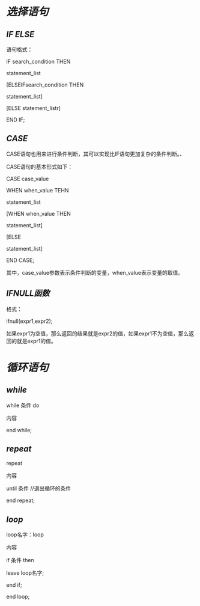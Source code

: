 # *选择语句*

## *IF ELSE*

语句格式：

IF search_condition THEN 

statement_list

[ELSEIFsearch_condition THEN

statement_list]

[ELSE statement_listr]

END IF;

## *CASE*

CASE语句也用来进行条件判断，其可以实现比IF语句更加复杂的条件判断。、

CASE语句的基本形式如下：

CASE case_value

WHEN when_value TEHN

statement_list

[WHEN when_value THEN

statement_list]

[ELSE

statement_list]

END CASE;

其中，case_value参数表示条件判断的变量，when_value表示变量的取值。

 

## *IFNULL函数*

格式：

ifnull(expr1,expr2);

如果expr1为空值，那么返回的结果就是expr2的值，如果expr1不为空值，那么返回的就是expr1的值。

 

# *循环语句*

## *while*

while 条件 do

内容

end while;

 

## *repeat*

repeat

内容

until 条件	//退出循环的条件

end repeat;

 

## *loop*

loop名字：loop

内容

if 条件 then

leave loop名字;

end if;

end loop;

 